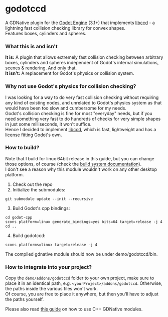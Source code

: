 # godotccd
A GDNative plugin for the [Godot Engine](https://godotengine.org/) (3.1+) that implements [libccd](https://github.com/danfis/libccd) - a lightning fast collision checking library for convex shapes.  
Features boxes, cylinders and spheres.

### What this is and isn't
**It is:** A plugin that allows extremely fast collision checking between arbitrary boxes, cylinders and spheres independent of Godot's internal simulations, scenes & rendering. And only that.  
**It isn't:** A replacement for Godot's physics or collision system.

### Why not use Godot's physics for collision checking?
I was looking for a way to do very fast collision checking without requiring any kind of existing nodes, and unrelated to Godot's physics system as that would have been too slow and cumbersome for my needs.  
Godot's collision checking is fine for most "everyday" needs, but if you need something very fast to do hundreds of checks for very simple shapes in just some milliseconds, it won't suffice.  
Hence I decided to implement [libccd](https://github.com/danfis/libccd), which is fast, lightweight and has a license fitting Godot's own.

### How to build?
Note that I build for linux 64bit release in this guide, but you can change those options, of course (check the [build system documentation](https://docs.godotengine.org/en/3.1/development/compiling/introduction_to_the_buildsystem.html)).  
I don't see a reason why this module wouldn't work on any other desktop platform.

1. Check out the repo
2. Initialize the submodules:  

```
git submodule update --init --recursive
```

3. Build Godot's cpp bindings:  
```
cd godot-cpp
scons platform=linux generate_bindings=yes bits=64 target=release -j 4
cd ..
```
4. Build godotccd:
```
scons platforms=linux target=release -j 4
```
The compiled gdnative module should now be under demo/godotccd/bin.

### How to integrate into your project?
Copy the `demo/addons/godotccd` folder to your own project, make sure to place it in an identical path, e.g. `<yourProject>/addons/godotccd`. Otherwise, the paths inside the various files won't work.  
Of course, you are free to place it anywhere, but then you'll have to adjust the paths yourself.

Please also read [this guide](https://docs.godotengine.org/en/3.1/tutorials/plugins/gdnative/gdnative-cpp-example.html#using-the-gdnative-module) on how to use C++ GDNative modules.
